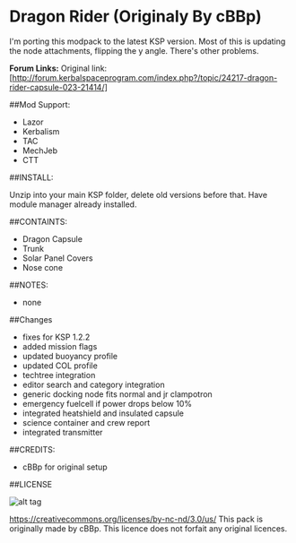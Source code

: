 # Dragon Rider (Originaly By cBBp)

I'm porting this modpack to the latest KSP version. Most of this is updating the node attachments, flipping the y angle.
There's other problems.

**Forum Links:**
Original link: [http://forum.kerbalspaceprogram.com/index.php?/topic/24217-dragon-rider-capsule-023-21414/]

##Mod Support:

* Lazor
* Kerbalism
* TAC
* MechJeb
* CTT

##INSTALL:

Unzip into your main KSP folder, delete old versions before that. Have module manager already installed.

##CONTAINTS:

* Dragon Capsule
* Trunk
* Solar Panel Covers
* Nose cone

##NOTES:

* none

##Changes

* fixes for KSP 1.2.2
* added mission flags
* updated buoyancy profile
* updated COL profile
* techtree integration
* editor search and category integration
* generic docking node fits normal and jr clampotron
* emergency fuelcell if power drops below 10%
* integrated heatshield and insulated capsule
* science container and crew report
* integrated transmitter

##CREDITS:

* cBBp for original setup

##LICENSE

![alt tag](https://licensebuttons.net/l/by-nc-nd/3.0/88x31.png)

https://creativecommons.org/licenses/by-nc-nd/3.0/us/
This pack is originally made by cBBp. This licence does not forfait any original licences.
